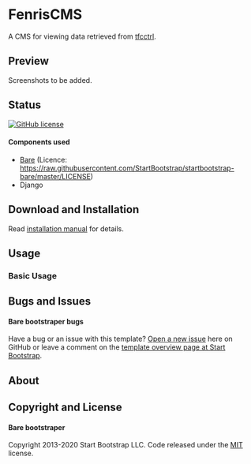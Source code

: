 # FenrisCMS

A CMS for viewing data retrieved from [tfcctrl](https://github.com/Team-Fenris/tfcctrl).

## Preview

Screenshots to be added.

## Status
[![GitHub license](https://img.shields.io/badge/license-MIT-blue.svg)](LICENCE)

#### Components used
* [Bare](https://startbootstrap.com/template/bare/) (Licence: https://raw.githubusercontent.com/StartBootstrap/startbootstrap-bare/master/LICENSE)
* Django

## Download and Installation

Read [installation manual](install.md) for details.

## Usage

### Basic Usage


## Bugs and Issues

#### Bare bootstraper bugs
Have a bug or an issue with this template? [Open a new issue](https://github.com/StartBootstrap/startbootstrap-bare/issues) here on GitHub or leave a comment on the [template overview page at Start Bootstrap](https://startbootstrap.com/template/bare/).

## About


## Copyright and License

#### Bare bootstraper
Copyright 2013-2020 Start Bootstrap LLC. Code released under the [MIT](https://github.com/StartBootstrap/startbootstrap-bare/blob/master/LICENSE) license.
